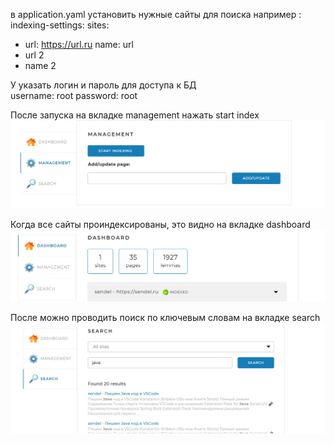 в application.yaml установить нужные сайты для поиска
например : 
indexing-settings:
sites:
- url: https://url.ru
name: url
- url 2
- name 2

У указать логин и пароль для доступа к БД    
username: root
password: root

После запуска на вкладке management нажать start index
![img.png](img.png)

Когда все сайты проиндексированы, это видно на вкладке dashboard
![img_1.png](img_1.png)

После можно проводить поиск по ключевым словам на вкладке 
search
![img_2.png](img_2.png)
